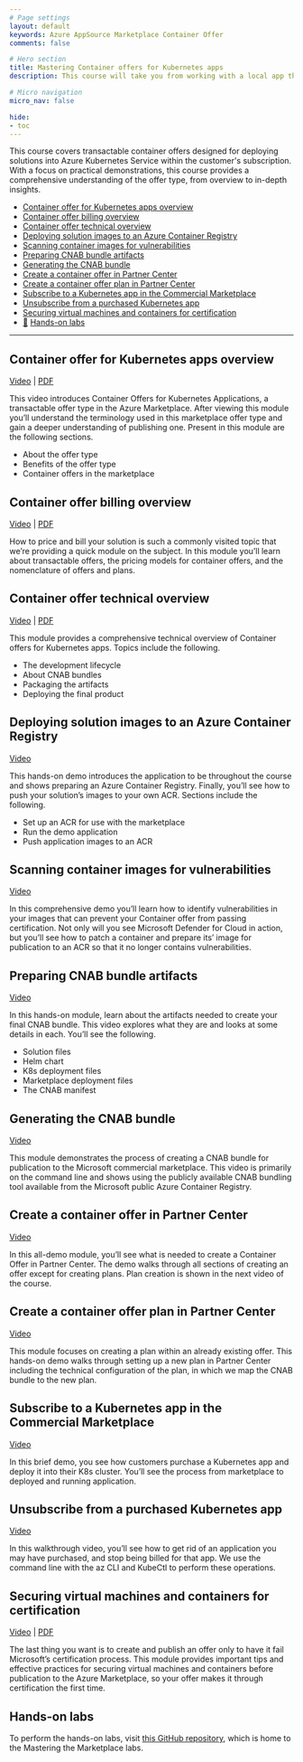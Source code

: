 ```yaml
---
# Page settings
layout: default
keywords: Azure AppSource Marketplace Container Offer
comments: false

# Hero section
title: Mastering Container offers for Kubernetes apps
description: This course will take you from working with a local app through publishing a Container Offer to the Microsoft commercial marketplace.

# Micro navigation
micro_nav: false

hide:
- toc
---
```


This course covers transactable container offers designed for deploying solutions into Azure Kubernetes Service within the customer's subscription. With a focus on practical demonstrations, this course provides a comprehensive understanding of the offer type, from overview to in-depth insights.

<!-- no toc -->
- [Container offer for Kubernetes apps overview](#container-offer-for-kubernetes-apps-overview)
- [Container offer billing overview](#container-offer-billing-overview)
- [Container offer technical overview](#container-offer-technical-overview)
- [Deploying solution images to an Azure Container Registry](#deploying-solution-images-to-an-azure-container-registry)
- [Scanning container images for vulnerabilities](#scanning-container-images-for-vulnerabilities)
- [Preparing CNAB bundle artifacts](#preparing-cnab-bundle-artifacts)
- [Generating the CNAB bundle](#generating-the-cnab-bundle)
- [Create a container offer in Partner Center](#create-a-container-offer-in-partner-center)
- [Create a container offer plan in Partner Center](#create-a-container-offer-plan-in-partner-center)
- [Subscribe to a Kubernetes app in the Commercial Marketplace](#subscribe-to-a-kubernetes-app-in-the-commercial-marketplace)
- [Unsubscribe from a purchased Kubernetes app](#unsubscribe-from-a-purchased-kubernetes-app)
- [Securing virtual machines and containers for certification](#securing-virtual-machines-and-containers-for-certification)
- [🧪](#hands-on-labs) [Hands-on labs](#hands-on-labs)

---

## Container offer for Kubernetes apps overview

<a href="https://go.microsoft.com/fwlink/?linkid=2212264" target="_blank">Video</a> | [PDF](./pdfs/01.1-overview.pdf)

This video introduces Container Offers for Kubernetes Applications, a transactable offer type in the Azure Marketplace. After viewing this module you’ll understand the terminology used in this marketplace offer type and gain a deeper understanding of publishing one. Present in this module are the following sections.

- About the offer type
- Benefits of the offer type
- Container offers in the marketplace

## Container offer billing overview

<a href="https://go.microsoft.com/fwlink/?linkid=2212265" target="_blank">Video</a> | [PDF](./pdfs/01.2-billing-overview.pdf)

How to price and bill your solution is such a commonly visited topic that we’re providing a quick module on the subject. In this module you’ll learn about transactable offers, the pricing models for container offers, and the nomenclature of offers and plans.

## Container offer technical overview

<a href="https://go.microsoft.com/fwlink/?linkid=2212638" target="_blank">Video</a> | [PDF](./pdfs/02.1-technical-overview.pdf)

This module provides a comprehensive technical overview of Container offers for Kubernetes apps. Topics include the following.

- The development lifecycle
- About CNAB bundles
- Packaging the artifacts
- Deploying the final product

## Deploying solution images to an Azure Container Registry

<a href="https://go.microsoft.com/fwlink/?linkid=2212158" target="_blank">Video</a>

This hands-on demo introduces the application to be throughout the course and shows preparing an Azure Container Registry. Finally, you’ll see how to push your solution’s images to your own ACR. Sections include the following.

- Set up an ACR for use with the marketplace
- Run the demo application
- Push application images to an ACR

## Scanning container images for vulnerabilities

<a href="https://go.microsoft.com/fwlink/?linkid=2214918" target="_blank">Video</a>

In this comprehensive demo you’ll learn how to identify vulnerabilities in your images that can prevent your Container offer from passing certification. Not only will you see Microsoft Defender for Cloud in action, but you’ll see how to patch a container and prepare its’ image for publication to an ACR so that it no longer contains vulnerabilities.

## Preparing CNAB bundle artifacts

<a href="https://go.microsoft.com/fwlink/?linkid=2212266" target="_blank">Video</a>

In this hands-on module, learn about the artifacts needed to create your final CNAB bundle. This video explores what they are and looks at some details in each. You’ll see the following.

- Solution files
- Helm chart
- K8s deployment files
- Marketplace deployment files
- The CNAB manifest

## Generating the CNAB bundle

<a href="https://go.microsoft.com/fwlink/?linkid=2212639" target="_blank">Video</a>

This module demonstrates the process of creating a CNAB bundle for publication to the Microsoft commercial marketplace. This video is primarily on the command line and shows using the publicly available CNAB bundling tool available from the Microsoft public Azure Container Registry.

## Create a container offer in Partner Center

<a href="https://go.microsoft.com/fwlink/?linkid=2212160" target="_blank">Video</a>

In this all-demo module, you’ll see what is needed to create a Container Offer in Partner Center. The demo walks through all sections of creating an offer except for creating plans. Plan creation is shown in the next video of the course.

## Create a container offer plan in Partner Center

<a href="https://go.microsoft.com/fwlink/?linkid=2212159" target="_blank">Video</a>

This module focuses on creating a plan within an already existing offer. This hands-on demo walks through setting up a new plan in Partner Center including the technical configuration of the plan, in which we map the CNAB bundle to the new plan.

## Subscribe to a Kubernetes app in the Commercial Marketplace

<a href="https://go.microsoft.com/fwlink/?linkid=2212161" target="_blank">Video</a>

In this brief demo, you see how customers purchase a Kubernetes app and deploy it into their K8s cluster. You’ll see the process from marketplace to deployed and running application.

## Unsubscribe from a purchased Kubernetes app

<a href="https://go.microsoft.com/fwlink/?linkid=2212267" target="_blank">Video</a>

In this walkthrough video, you’ll see how to get rid of an application you may have purchased, and stop being billed for that app. We use the command line with the az CLI and KubeCtl to perform these operations.

## Securing virtual machines and containers for certification

<a href="https://go.microsoft.com/fwlink/?linkid=2220888" target="_blank">Video</a> | [PDF](./pdfs/0.0-securing-vm-and-container-images-overview.pdf)

The last thing you want is to create and publish an offer only to have it fail Microsoft’s certification process. This module provides important tips and effective practices for securing virtual machines and containers before publication to the Azure Marketplace, so your offer makes it through certification the first time.

## Hands-on labs

To perform the hands-on labs, visit [this GitHub repository](https://github.com/Azure/mtm-tech-enablement-labs), which is home to the Mastering the Marketplace labs.
